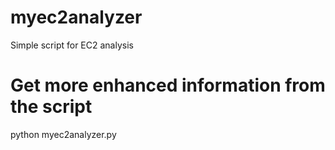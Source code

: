 # myec2analyzer
Simple script for EC2 analysis

# Get more enhanced information from the script
python myec2analyzer.py
